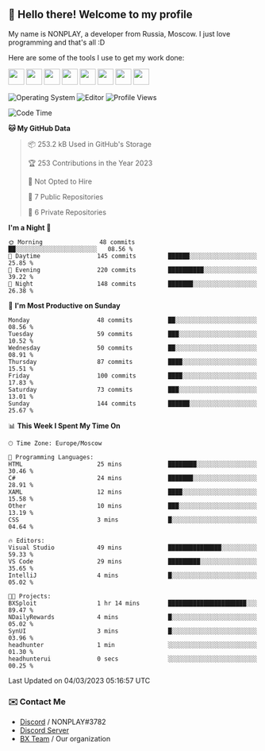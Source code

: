 ## :wave: Hello there! Welcome to my profile

My name is NONPLAY, a developer from Russia, Moscow. I just love programming and that's all :D

Here are some of the tools I use to get my work done:

<kbd><img height="32" src="https://img.icons8.com/color/2x/visual-studio-code-2019.png"></kbd>
<kbd><img height="32" src="https://img.icons8.com/color/2x/linux.png"></kbd>
<kbd><img height="32" src="https://img.icons8.com/fluent/2x/console.png"></kbd>
<kbd><img height="32" src="https://img.icons8.com/color/2x/open-source.png"></kbd>
<kbd><img height="32" src="https://img.icons8.com/color/2x/git.png"></kbd>
<kbd><img height="32" src="https://img.icons8.com/color/2x/nginx.png"></kbd>
<a href="?#gh-light-mode-only"><kbd><img height="32" src="https://img.icons8.com/metro/2x/mysql.png"></kbd></a>
<a href="?#gh-dark-mode-only"><kbd><img height="32" src="https://img.icons8.com/FFFFFF/metro/2x/mysql.png"></kbd></a>

![Operating System](https://img.shields.io/badge/OS-Windows%2010%20Pro-informational?style=for-the-badge&logo=Windows&logoColor=white&color=007ec6)
![Editor](https://img.shields.io/badge/Editor-VS%20Code-informational?style=for-the-badge&logo=Visual%20Studio%20Code&logoColor=white&color=007ec6)
![Profile Views](https://komarev.com/ghpvc/?username=NONPLAYT&color=blue&style=for-the-badge)

<!--START_SECTION:waka-->
![Code Time](http://img.shields.io/badge/Code%20Time-77%20hrs%2048%20mins-blue)

**🐱 My GitHub Data** 

> 📦 253.2 kB Used in GitHub's Storage 
 > 
> 🏆 253 Contributions in the Year 2023
 > 
> 🚫 Not Opted to Hire
 > 
> 📜 7 Public Repositories 
 > 
> 🔑 6 Private Repositories 
 > 
**I'm a Night 🦉** 

```text
🌞 Morning                48 commits          ██░░░░░░░░░░░░░░░░░░░░░░░   08.56 % 
🌆 Daytime                145 commits         ██████░░░░░░░░░░░░░░░░░░░   25.85 % 
🌃 Evening                220 commits         ██████████░░░░░░░░░░░░░░░   39.22 % 
🌙 Night                  148 commits         ███████░░░░░░░░░░░░░░░░░░   26.38 % 
```
📅 **I'm Most Productive on Sunday** 

```text
Monday                   48 commits          ██░░░░░░░░░░░░░░░░░░░░░░░   08.56 % 
Tuesday                  59 commits          ███░░░░░░░░░░░░░░░░░░░░░░   10.52 % 
Wednesday                50 commits          ██░░░░░░░░░░░░░░░░░░░░░░░   08.91 % 
Thursday                 87 commits          ████░░░░░░░░░░░░░░░░░░░░░   15.51 % 
Friday                   100 commits         ████░░░░░░░░░░░░░░░░░░░░░   17.83 % 
Saturday                 73 commits          ███░░░░░░░░░░░░░░░░░░░░░░   13.01 % 
Sunday                   144 commits         ██████░░░░░░░░░░░░░░░░░░░   25.67 % 
```


📊 **This Week I Spent My Time On** 

```text
🕑︎ Time Zone: Europe/Moscow

💬 Programming Languages: 
HTML                     25 mins             ████████░░░░░░░░░░░░░░░░░   30.46 % 
C#                       24 mins             ███████░░░░░░░░░░░░░░░░░░   28.91 % 
XAML                     12 mins             ████░░░░░░░░░░░░░░░░░░░░░   15.58 % 
Other                    10 mins             ███░░░░░░░░░░░░░░░░░░░░░░   13.19 % 
CSS                      3 mins              █░░░░░░░░░░░░░░░░░░░░░░░░   04.64 % 

🔥 Editors: 
Visual Studio            49 mins             ███████████████░░░░░░░░░░   59.33 % 
VS Code                  29 mins             █████████░░░░░░░░░░░░░░░░   35.65 % 
IntelliJ                 4 mins              █░░░░░░░░░░░░░░░░░░░░░░░░   05.02 % 

🐱‍💻 Projects: 
BXSploit                 1 hr 14 mins        ██████████████████████░░░   89.47 % 
NDailyRewards            4 mins              █░░░░░░░░░░░░░░░░░░░░░░░░   05.02 % 
SynUI                    3 mins              █░░░░░░░░░░░░░░░░░░░░░░░░   03.96 % 
headhunter               1 min               ░░░░░░░░░░░░░░░░░░░░░░░░░   01.30 % 
headhunterui             0 secs              ░░░░░░░░░░░░░░░░░░░░░░░░░   00.25 % 
```


 Last Updated on 04/03/2023 05:16:57 UTC
<!--END_SECTION:waka-->

### ✉️ Contact Me

- [Discord](https://discord.com/users/597087584090587177) / NONPLAY#3782
- [Discord Server](https://discord.gg/p7cxhw7E2M)
- [BX Team](https://github.com/BX-Team) / Our organization
